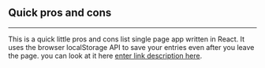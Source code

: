 ## Quick pros and cons ##


----------
This is a quick little pros and cons list single page app written in React. It uses the browser localStorage API to save your entries even after you leave the page. you can look at it here [enter link description here](http://matthewdavis.co/prosandcons).
